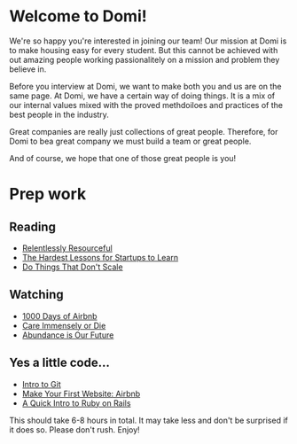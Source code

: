 Welcome to Domi!
====================

We're so happy you're interested in joining our team! Our mission at Domi is to make housing easy for every student. But this cannot be achieved with out amazing people working passionalitely on a mission and problem they believe in. 

Before you interview at Domi, we want to make both you and us are on the same page. At Domi, we have a certain way of doing things. It is a mix of our internal values mixed with the proved methdoiloes and practices of the best people in the industry.

Great companies are really just collections of great people. Therefore, for Domi to bea great company we must build a team or great people. 

And of course, we hope that one of those great people is you!

Prep work
====================

Reading
---------------------

- [Relentlessly Resourceful](http://www.paulgraham.com/relres.html)
- [The Hardest Lessons for Startups to Learn](http://paulgraham.com/startuplessons.html)
- [Do Things That Don't Scale](http://paulgraham.com/ds.html)

Watching
---------------------

- [1000 Days of Airbnb](https://www.youtube.com/watch?v=L03vBkOKTrc)
- [Care Immensely or Die](https://www.youtube.com/watch?v=7lvur6cUJGs)
- [Abundance is Our Future](https://www.youtube.com/watch?v=BltRufe5kkI)

Yes a little code...
---------------------
- [Intro to Git](https://www.codeschool.com/courses/try-git)
- [Make Your First Website: Airbnb](http://www.codecademy.com/skills/prototyping)
- [A Quick Intro to Ruby on Rails](http://www.codelearn.org/)


This should take 6-8 hours in total. It may take less and don't be surprised if it does so. Please don't rush. Enjoy! 


